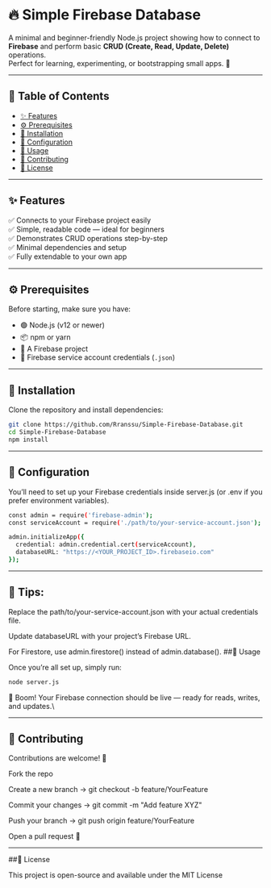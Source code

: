 # 🔥 Simple Firebase Database

A minimal and beginner-friendly Node.js project showing how to connect to **Firebase** and perform basic **CRUD (Create, Read, Update, Delete)** operations.  
Perfect for learning, experimenting, or bootstrapping small apps. 🚀

---

## 🧭 Table of Contents

- [✨ Features](#-features)
- [⚙️ Prerequisites](#️-prerequisites)
- [🧩 Installation](#-installation)
- [🔧 Configuration](#-configuration)
- [🧠 Usage](#-usage)
- [🤝 Contributing](#-contributing)
- [📄 License](#-license)

---

## ✨ Features

✅ Connects to your Firebase project easily  
✅ Simple, readable code — ideal for beginners  
✅ Demonstrates CRUD operations step-by-step  
✅ Minimal dependencies and setup  
✅ Fully extendable to your own app  

---

## ⚙️ Prerequisites

Before starting, make sure you have:

- 🟢 Node.js (v12 or newer)
- 📦 npm or yarn
- 🔑 A Firebase project
- 📁 Firebase service account credentials (`.json`)

---

## 🧩 Installation

Clone the repository and install dependencies:

```bash
git clone https://github.com/Rranssu/Simple-Firebase-Database.git
cd Simple-Firebase-Database
npm install
```
---

## 🔧 Configuration

You’ll need to set up your Firebase credentials inside server.js (or .env if you prefer environment variables).
```bash
const admin = require('firebase-admin');
const serviceAccount = require('./path/to/your-service-account.json');

admin.initializeApp({
  credential: admin.credential.cert(serviceAccount),
  databaseURL: "https://<YOUR_PROJECT_ID>.firebaseio.com"
});
```
---

## 📝 Tips:

Replace the path/to/your-service-account.json with your actual credentials file.

Update databaseURL with your project’s Firebase URL.

For Firestore, use admin.firestore() instead of admin.database().
##🧠 Usage

Once you’re all set up, simply run:
```bash
node server.js
```
🎉 Boom! Your Firebase connection should be live — ready for reads, writes, and updates.\

---

## 🤝 Contributing

Contributions are welcome! 🙌

Fork the repo

Create a new branch → git checkout -b feature/YourFeature

Commit your changes → git commit -m "Add feature XYZ"

Push your branch → git push origin feature/YourFeature

Open a pull request 🚀

---

##📄 License

This project is open-source and available under the MIT License
